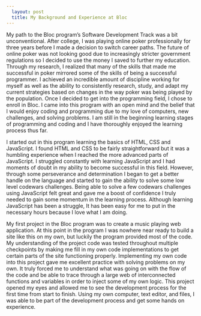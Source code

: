 ```yaml
---
  layout: post
  title: My Background and Experience at Bloc
---
```

 My path to the Bloc program’s Software Development Track was a bit unconventional.  After college, I was playing online poker professionally for three years before I made a decision to switch career paths.  The future of online poker was not looking good due to increasingly stricter government regulations so I decided to use the money I saved to further my education. Through my research, I realized that many of the skills that made me successful in poker mirrored some of the skills of being a successful programmer. I achieved an incredible amount of discipline working for myself as well as the ability to consistently research, study, and adapt my current strategies based on changes in the way poker was being played by the population.  Once I decided to get into the programming field, I chose to enroll in Bloc. I came into this program with an open mind and the belief that I would enjoy coding and programming due to my love of computers, new challenges, and solving problems. I am still in the beginning learning stages of programming and coding and I have thoroughly enjoyed the learning process thus far.

I started out in this program learning the basics of HTML, CSS and JavaScript.  I found HTML and CSS to be fairly straightforward but it was a humbling experience when I reached the more advanced parts of JavaScript.  I struggled constantly with learning JavaScript and I had moments of doubt in my ability to become successful in this field.  However, through some perseverance and determination I began to get a better handle on the language and started to gain the ability to solve some low level codewars challenges.  Being able to solve a few codewars challenges using JavaScript felt great and gave me a boost of confidence I truly needed to gain some momentum in the learning process.  Although learning JavaScript has been a struggle, It has been easy for me to put in the necessary hours because I love what I am doing.

 My first project in the Bloc program was to create a music playing web application.  At this point in the program I was nowhere near ready to build a site like this on my own, but luckily the program provided most of the code.  My understanding of the project code was tested throughout multiple checkpoints by making me fill in my own code implementations to get certain parts of the site functioning properly.  Implementing my own code into this project gave me excellent practice with solving problems on my own.  It truly forced me to understand what was going on with the flow of the code and be able to trace through a large web of interconnected functions and variables in order to inject some of my own logic. This project opened my eyes and allowed me to see the development process for the first time from start to finish.   Using my own computer, text editor, and files, I was able to be part of the development process and get some hands on experience.
